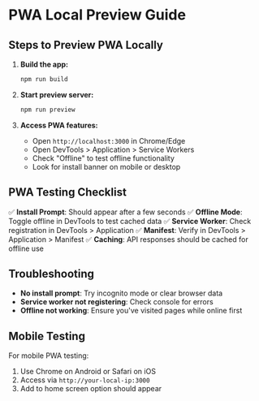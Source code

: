 # PWA Local Preview Guide

## Steps to Preview PWA Locally

1. **Build the app:**
   ```bash
   npm run build
   ```

2. **Start preview server:**
   ```bash
   npm run preview
   ```

3. **Access PWA features:**
   - Open `http://localhost:3000` in Chrome/Edge
   - Open DevTools > Application > Service Workers
   - Check "Offline" to test offline functionality
   - Look for install banner on mobile or desktop

## PWA Testing Checklist

✅ **Install Prompt**: Should appear after a few seconds
✅ **Offline Mode**: Toggle offline in DevTools to test cached data
✅ **Service Worker**: Check registration in DevTools > Application
✅ **Manifest**: Verify in DevTools > Application > Manifest
✅ **Caching**: API responses should be cached for offline use

## Troubleshooting

- **No install prompt**: Try incognito mode or clear browser data
- **Service worker not registering**: Check console for errors
- **Offline not working**: Ensure you've visited pages while online first

## Mobile Testing

For mobile PWA testing:
1. Use Chrome on Android or Safari on iOS
2. Access via `http://your-local-ip:3000`
3. Add to home screen option should appear